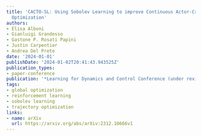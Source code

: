 ```yaml
---
title: 'CACTO-SL: Using Sobolev Learning to improve Continuous Actor-Critic with Trajectory
  Optimization'
authors:
- Elisa Alboni
- Gianluigi Grandesso
- Gastone P. Rosati Papini
- Justin Carpentier
- Andrea Del Prete
date: '2024-01-01'
publishDate: '2024-01-02T20:41:43.943525Z'
publication_types:
- paper-conference
publication: '*Learning for Dynamics and Control Conference (under review)*'
tags:
- global optimization
- reinforcement learning
- sobolev learning
- trajectory optimization
links:
- name: arXiv
  url: https://arxiv.org/abs/arXiv:2312.10666v1
---
```

